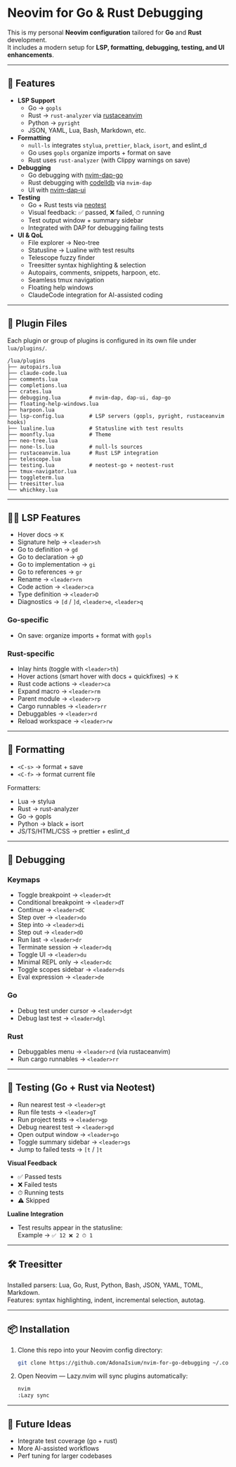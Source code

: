 # Neovim for Go & Rust Debugging

This is my personal **Neovim configuration** tailored for **Go** and **Rust** development.  
It includes a modern setup for **LSP, formatting, debugging, testing, and UI enhancements**.

---

## 🚀 Features

- **LSP Support**
  - Go → `gopls`
  - Rust → `rust-analyzer` via [rustaceanvim](https://github.com/mrcjkb/rustaceanvim)
  - Python → `pyright`
  - JSON, YAML, Lua, Bash, Markdown, etc.
- **Formatting**
  - `null-ls` integrates `stylua`, `prettier`, `black`, `isort`, and eslint_d
  - Go uses `gopls` organize imports + format on save
  - Rust uses `rust-analyzer` (with Clippy warnings on save)
- **Debugging**
  - Go debugging with [nvim-dap-go](https://github.com/leoluz/nvim-dap-go)
  - Rust debugging with [codelldb](https://github.com/vadimcn/vscode-lldb) via `nvim-dap`
  - UI with [nvim-dap-ui](https://github.com/rcarriga/nvim-dap-ui)
- **Testing**
  - Go + Rust tests via [neotest](https://github.com/nvim-neotest/neotest)
  - Visual feedback: ✅ passed, ❌ failed, ⏱ running
  - Test output window + summary sidebar
  - Integrated with DAP for debugging failing tests
- **UI & QoL**
  - File explorer → Neo-tree
  - Statusline → Lualine with test results
  - Telescope fuzzy finder
  - Treesitter syntax highlighting & selection
  - Autopairs, comments, snippets, harpoon, etc.
  - Seamless tmux navigation
  - Floating help windows
  - ClaudeCode integration for AI-assisted coding

---

## 📂 Plugin Files

Each plugin or group of plugins is configured in its own file under `lua/plugins/`.

```
/lua/plugins
├── autopairs.lua
├── claude-code.lua
├── comments.lua
├── completions.lua
├── crates.lua
├── debugging.lua         # nvim-dap, dap-ui, dap-go
├── floating-help-windows.lua
├── harpoon.lua
├── lsp-config.lua        # LSP servers (gopls, pyright, rustaceanvim hooks)
├── lualine.lua           # Statusline with test results
├── moonfly.lua           # Theme
├── neo-tree.lua
├── none-ls.lua           # null-ls sources
├── rustaceanvim.lua      # Rust LSP integration
├── telescope.lua
├── testing.lua           # neotest-go + neotest-rust
├── tmux-navigator.lua
├── toggleterm.lua
├── treesitter.lua
└── whichkey.lua
```

---

## 🧑‍💻 LSP Features

- Hover docs → `K`
- Signature help → `<leader>sh`
- Go to definition → `gd`
- Go to declaration → `gD`
- Go to implementation → `gi`
- Go to references → `gr`
- Rename → `<leader>rn`
- Code action → `<leader>ca`
- Type definition → `<leader>D`
- Diagnostics → `[d` / `]d`, `<leader>e`, `<leader>q`

### Go-specific

- On save: organize imports + format with `gopls`

### Rust-specific

- Inlay hints (toggle with `<leader>th`)
- Hover actions (smart hover with docs + quickfixes) → `K`
- Rust code actions → `<leader>ca`
- Expand macro → `<leader>rm`
- Parent module → `<leader>rp`
- Cargo runnables → `<leader>rr`
- Debuggables → `<leader>rd`
- Reload workspace → `<leader>rw`

---

## 🎨 Formatting

- `<C-s>` → format + save
- `<C-f>` → format current file

Formatters:

- Lua → stylua
- Rust → rust-analyzer
- Go → gopls
- Python → black + isort
- JS/TS/HTML/CSS → prettier + eslint_d

---

## 🐞 Debugging

### Keymaps

- Toggle breakpoint → `<leader>dt`
- Conditional breakpoint → `<leader>dT`
- Continue → `<leader>dC`
- Step over → `<leader>do`
- Step into → `<leader>di`
- Step out → `<leader>dO`
- Run last → `<leader>dr`
- Terminate session → `<leader>dq`
- Toggle UI → `<leader>du`
- Minimal REPL only → `<leader>dc`
- Toggle scopes sidebar → `<leader>ds`
- Eval expression → `<leader>de`

### Go

- Debug test under cursor → `<leader>dgt`
- Debug last test → `<leader>dgl`

### Rust

- Debuggables menu → `<leader>rd` (via rustaceanvim)
- Run cargo runnables → `<leader>rr`

---

## 🧪 Testing (Go + Rust via Neotest)

- Run nearest test → `<leader>gt`
- Run file tests → `<leader>gT`
- Run project tests → `<leader>gp`
- Debug nearest test → `<leader>gd`
- Open output window → `<leader>go`
- Toggle summary sidebar → `<leader>gs`
- Jump to failed tests → `[t` / `]t`

**Visual Feedback**

- ✅ Passed tests
- ❌ Failed tests
- ⏱ Running tests
- ⚠️ Skipped

**Lualine Integration**

- Test results appear in the statusline:  
  Example → `✅ 12 ❌ 2 ⏱ 1`

---

## 🛠️ Treesitter

Installed parsers: Lua, Go, Rust, Python, Bash, JSON, YAML, TOML, Markdown.  
Features: syntax highlighting, indent, incremental selection, autotag.

---

## 📦 Installation

1. Clone this repo into your Neovim config directory:
   ```bash
   git clone https://github.com/AdonaIsium/nvim-for-go-debugging ~/.config/nvim
   ```
2. Open Neovim — Lazy.nvim will sync plugins automatically:
   ```bash
   nvim
   :Lazy sync
   ```

---

## 🔮 Future Ideas

- Integrate test coverage (go + rust)
- More AI-assisted workflows
- Perf tuning for larger codebases
